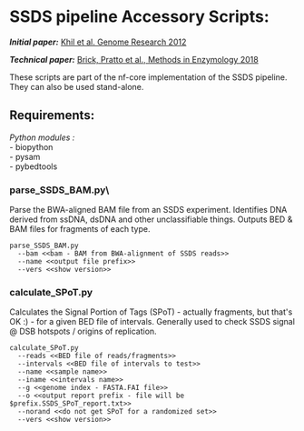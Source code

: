 # SSDS pipeline Accessory Scripts:
**_Initial paper:_** [Khil et al. Genome Research 2012](https://genome.cshlp.org/content/22/5/957.long)

**_Technical paper:_** [Brick, Pratto et al., Methods in Enzymology 2018](https://www.sciencedirect.com/science/article/pii/S0076687917303750?via%3Dihub)

These scripts are part of the nf-core implementation of the SSDS pipeline. They can also be used stand-alone. 

## Requirements:
*Python modules :*
    <br>- biopython
    <br>- pysam
    <br>- pybedtools

### parse_SSDS_BAM.py\
Parse the BWA-aligned BAM file from an SSDS experiment. Identifies DNA derived from ssDNA, dsDNA and other unclassifiable things. Outputs BED & BAM files for fragments of each type. 
```
parse_SSDS_BAM.py
  --bam <<bam - BAM from BWA-alignment of SSDS reads>>
  --name <<output file prefix>>
  --vers <<show version>>
```

### calculate_SPoT.py
Calculates the Signal Portion of Tags (SPoT) - actually fragments, but that's OK :) - for a given BED file of intervals. Generally used to check SSDS signal @ DSB hotspots / origins of replication.
```
calculate_SPoT.py
  --reads <<BED file of reads/fragments>>
  --intervals <<BED file of intervals to test>>
  --name <<sample name>>
  --iname <<intervals name>>
  --g <<genome index - FASTA.FAI file>>
  --o <<output report prefix - file will be $prefix.SSDS_SPoT_report.txt>>
  --norand <<do not get SPoT for a randomized set>>
  --vers <<show version>>
```
